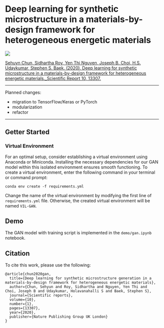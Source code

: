 # Deep learning for synthetic microstructure in a materials-by-design framework for heterogeneous energetic materials
<a href="https://arxiv.org/abs/2004.04814"><img src="https://img.shields.io/badge/cond.mat-arXiv%3A2004.04814-B31B1B.svg"></a>

[Sehuyn Chun, Sidhartha Roy, Yen Thi Nguyen, Joseph B. Choi, H.S. Udaykumar, Stephen S. Baek. (2020). Deep learning for synthetic microstructure in a materials-by-design framework for heterogeneous energetic materials._Scientific Report 10, 13307.](https://www.nature.com/articles/s41598-020-70149-0)

--- 
Planned changes: 
- migration to TensorFlow/Keras or PyTorch
- modularization
- refactor
--- 

## Getter Started

### Virtual Environment

For an optimal setup, consider establishing a virtual environment using Anaconda or Miniconda. Installing the necessary dependencies for our GAN model within this isolated environment ensures smooth functioning. To create a virtual environment, enter the following command in your terminal or command prompt:

```
conda env create -f requirements.yml
```

Change the name of the virtual environment by modifying the first line of `requirements.yml` file. Otherwise, the created virtual environment will be named `VIL-GAN`. 


## Demo
The GAN model with training script is implemented in the `demo/gan.ipynb` notebook.


## Citation
To cite this work, please use the following: 
```
@article{chun2020gan,
  title={Deep learning for synthetic microstructure generation in a materials-by-design framework for heterogeneous energetic materials},
  author={Chun, Sehyun and Roy, Sidhartha and Nguyen, Yen Thi and Choi, Joseph B and Udaykumar, Holavanahalli S and Baek, Stephen S},
  journal={Scientific reports},
  volume={10},
  number={1},
  pages={13307},
  year={2020},
  publisher={Nature Publishing Group UK London}
}
```


